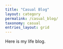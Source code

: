 ```yaml
---
title: "Casual Blog"
layout: category
permalink: /casual_blog/
taxonomy: casual
entries_layout: grid
---
```


Here is my life blog.